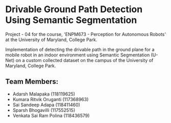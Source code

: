 
# Drivable Ground Path Detection Using Semantic Segmentation

Project - 04 for the course, 'ENPM673 - Perception for Autonomous Robots' at the University of Maryland, College Park.

Implementation of detecting the drivable path in the ground plane for a mobile robot in an indoor environment using Semantic Segmentation (U-Net) on a custom collected dataset on the campus of the University of Maryland, College Park.


## Team Members:
* Adarsh Malapaka (118119625)
* Kumara Ritvik Oruganti (117368963)
* Sai Sandeep Adapa (118411460)
* Sparsh Bhogavilli (117552515)
* Venkata Sai Ram Polina (118436579)

<!-- ## Required Libraries: 
* cv2 : To add arrows, lines or circles in the map at the desired coordinates.
* time: To calculate the running time for the A* algorithm.
* numpy: To define the obstacle map matrix
* argparse: To parse command line arguments
* random: To generate random nodes
* copy: To create copy of lists -->

<!-- ## Dataset: -->
  

<!-- Obstacle Map (Known)    |  Modified RRT* Tree Expansion | Modified RRT* Path
:-------------------------:|:-------------------------:|:-------------------------:
<img src="https://user-images.githubusercontent.com/40534801/167329665-c65a21f8-3b64-4925-8e94-7a847503f285.png" width="100%"> | <img src="https://user-images.githubusercontent.com/40534801/167330587-facbd5db-6b99-4972-b291-59e6340eb1c3.png" width="100%"> | <img src="https://user-images.githubusercontent.com/40534801/167330631-e732874c-8a28-4649-8a1b-71ff50090f0c.png" width="100%">

Optimized Modified RRT* Path   |  Obstacle Map - Known (Blue) & Unknown (Green) | Optimized Re-planned Path
:-------------------------:|:-------------------------:|:-------------------------:
<img src="https://user-images.githubusercontent.com/40534801/167331983-65292dcd-b260-40a0-8279-db557a60bf40.png" width="100%"> | <img src="https://user-images.githubusercontent.com/40534801/167332002-ada4a3d2-35bf-4e24-bc73-29de6ac63951.png" width="100%"> | <img src="https://user-images.githubusercontent.com/40534801/167332042-98f6c1f4-d4c0-490d-a6f5-b5aa75e53d2e.png" width="100%">


## For Map 02:
  [co-ordinates with respect to bottom left corner origin of the window]
  
	Start-Node: (10, 10)

	Goal-Node:  (350, 150)
	
	Robot Clearance: 5

Obstacle Map (Known)    |  Modified RRT* Tree Expansion | Modified RRT* Path
:-------------------------:|:-------------------------:|:-------------------------:
<img src="https://user-images.githubusercontent.com/40534801/167329737-44ea40fd-6255-4a18-9f05-a2e38ca3b333.png" width="100%"> | <img src="https://user-images.githubusercontent.com/40534801/167331089-978f5144-44b3-477f-b77b-fd82c650bfba.png" width="100%"> | <img src="https://user-images.githubusercontent.com/40534801/167331109-de378cf9-1e99-447b-a2e0-cd81c54cd3b5.png" width="100%">

Optimized Modified RRT* Path   |  Obstacle Map - Known (Blue) & Unknown (Green) | Optimized Re-planned Path
:-------------------------:|:-------------------------:|:-------------------------:
<img src="https://user-images.githubusercontent.com/40534801/167332117-9a107ef2-3c50-446f-8900-190e4f0c8003.png" width="100%"> | <img src="https://user-images.githubusercontent.com/40534801/167332146-adc8588a-e6a3-4d52-a649-8c60c37872fd.png" width="100%"> | <img src="https://user-images.githubusercontent.com/40534801/167332180-f4419940-7bcf-42de-a14d-5c9901b8b91b.png" width="100%">


#### Note: 
The shapes in the map including the outer boudary walls have been bloated by robot clearance amount on all sides.
  
## Running the Code:

The code map number as an argument.

**Format/Syntax:**

		  'python3 mod_rrt_star.py <map-argument>'
      
**For Map 01:**	
  
		  'python3 mod_rrt_star.py --map1'
      
**For Map 02:**	

		  'python3 mod_rrt_star.py --map2'
      
#### Note: 
The algorithm is dependent on the randomly generated nodes.  If the nodes are not sufficient (i.e. the path converges very quickly), the algorithm maynot find a feasible path avoiding the obstacles. Hence, it is adviced to rerun the program again.
If the path doesn't converge, rerun the program using the above commands after pressing the ctrl+c to force quit the current run. -->

